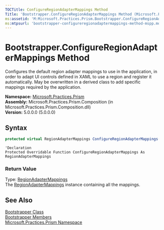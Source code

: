```yaml
---
TOCTitle: ConfigureRegionAdapterMappings Method
Title: 'Bootstrapper.ConfigureRegionAdapterMappings Method (Microsoft.Practices.Prism)'
ms:assetid: 'M:Microsoft.Practices.Prism.Bootstrapper.ConfigureRegionAdapterMappings'
ms:mtpsurl: 'bootstrapper-configureregionadaptermappings-method-mspp.md'
---
```


# Bootstrapper.ConfigureRegionAdapterMappings Method

Configures the default region adapter mappings to use in the application, in order to adapt UI controls defined in XAML to use a region and register it automatically. May be overwritten in a derived class to add specific mappings required by the application.

**Namespace:** [Microsoft.Practices.Prism](/patterns-practices/reference/mspp-namespace)<br/>
**Assembly:** Microsoft.Practices.Prism.Composition (in Microsoft.Practices.Prism.Composition.dll)<br/>
**Version:** 5.0.0.0 (5.0.0.0)

## Syntax

```C#
protected virtual RegionAdapterMappings ConfigureRegionAdapterMappings()
```

```VB
'Declaration
Protected Overridable Function ConfigureRegionAdapterMappings As RegionAdapterMappings
```

### Return Value

Type: [RegionAdapterMappings](/patterns-practices/reference/regionadaptermappings-class-mspp-regions)<br/>
The [RegionAdapterMappings](/patterns-practices/reference/regionadaptermappings-class-mspp-regions) instance containing all the mappings.

## See Also

[Bootstrapper Class](/patterns-practices/reference/bootstrapper-class-mspp)<br/>
[Bootstrapper Members](/patterns-practices/reference/bootstrapper-members-mspp)<br/>
[Microsoft.Practices.Prism Namespace](/patterns-practices/reference/mspp-namespace)